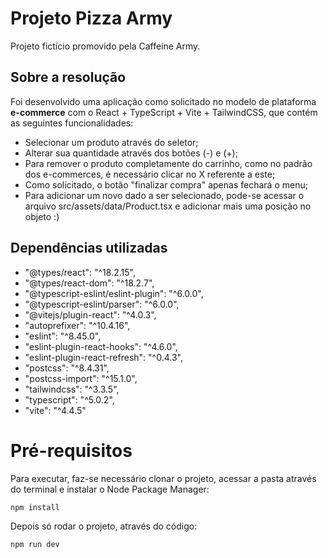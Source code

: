 # Projeto Pizza Army

Projeto fictício promovido pela Caffeine Army.

## Sobre a resolução
Foi desenvolvido uma aplicação como solicitado no modelo de plataforma **e-commerce** com o React + TypeScript + Vite + TailwindCSS, que contém as seguintes funcionalidades:

- Selecionar um produto através do seletor;
- Alterar sua quantidade através dos botões (-) e (+);
- Para remover o produto completamente do carrinho, como no padrão dos e-commerces, é necessário clicar no X referente a este;
- Como solicitado, o botão "finalizar compra" apenas fechará o menu;
- Para adicionar um novo dado a ser selecionado, pode-se acessar o arquivo src/assets/data/Product.tsx e adicionar mais uma posição no objeto :)


## Dependências utilizadas
  - "@types/react": "^18.2.15",
  - "@types/react-dom": "^18.2.7",
  - "@typescript-eslint/eslint-plugin": "^6.0.0",
  - "@typescript-eslint/parser": "^6.0.0",
  - "@vitejs/plugin-react": "^4.0.3",
  - "autoprefixer": "^10.4.16",
  - "eslint": "^8.45.0",
  - "eslint-plugin-react-hooks": "^4.6.0",
  - "eslint-plugin-react-refresh": "^0.4.3",
  - "postcss": "^8.4.31",
  - "postcss-import": "^15.1.0",
  - "tailwindcss": "^3.3.5",
  - "typescript": "^5.0.2",
  - "vite": "^4.4.5"




# Pré-requisitos

Para executar, faz-se necessário clonar o projeto, acessar a pasta através do terminal e instalar o Node Package Manager:

```
npm install 
```

Depois só rodar o projeto, através do código: 

```
npm run dev
```
